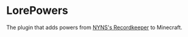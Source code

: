 # LorePowers
The plugin that adds powers from [NYNS's Recordkeeper](https://smp.axionspire.net) to Minecraft.